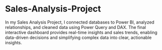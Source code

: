 # Sales-Analysis-Project
In my Sales Analysis Project, I connected databases to Power BI, analyzed relationships, and cleaned data using Power Query and DAX. The final interactive dashboard provides real-time insights and sales trends, enabling data-driven decisions and simplifying complex data into clear, actionable insights.
